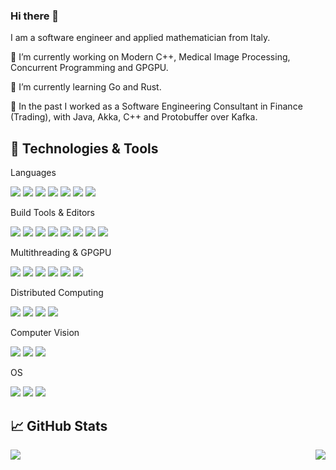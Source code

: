### Hi there 👋

I am a software engineer and applied mathematician from Italy.

🔭 I’m currently working on Modern C++, Medical Image Processing, Concurrent Programming and GPGPU.

🌱 I’m currently learning Go and Rust.

:bank: In the past I worked as a Software Engineering Consultant in Finance (Trading), with Java, Akka, C++ and Protobuffer over Kafka.

## 🔧 Technologies & Tools
Languages

![](https://img.shields.io/badge/Code-C-informational?style=flat&logo=c&logoColor=white&color=2bbc8a)
![](https://img.shields.io/badge/Code-C++-informational?style=flat&logo=c++&logoColor=white&color=2bbc8a)
![](https://img.shields.io/badge/Code-Golang-informational?style=flat&logo=go&logoColor=white&color=2bbc8a)
![](https://img.shields.io/badge/Code-Java-informational?style=flat&logo=java&logoColor=white&color=2bbc8a)
![](https://img.shields.io/badge/Code-Matlab-informational?style=flat&logo=matlab&logoColor=white&color=2bbc8a)
![](https://img.shields.io/badge/Code-Python-informational?style=flat&logo=python&logoColor=white&color=2bbc8a)
![](https://img.shields.io/badge/Code-Rust-informational?style=flat&logo=rust&logoColor=white&color=2bbc8a)

Build Tools & Editors

![](https://img.shields.io/badge/BuildTool-CMake-informational?style=flat&logo=cmake&logoColor=white&color=2bbc8a)
![](https://img.shields.io/badge/Editor-Eclipse-informational?style=flat&logo=eclipse-ide&logoColor=white&color=2bbc8a)
![](https://img.shields.io/badge/Versioning-Git-informational?style=flat&logo=git&logoColor=white&color=2bbc8a)
![](https://img.shields.io/badge/BuildTool-Make-informational?style=flat&logo=make&logoColor=white&color=2bbc8a)
![](https://img.shields.io/badge/BuildTool-Maven-informational?style=flat&logo=maven&logoColor=white&color=2bbc8a)
![](https://img.shields.io/badge/Versioning-SVN-informational?style=flat&logo=svn&logoColor=white&color=2bbc8a)
![](https://img.shields.io/badge/Editor-Visual&nbsp;Studio-informational?style=flat&logo=visual-studio&logoColor=white&color=2bbc8a)
![](https://img.shields.io/badge/Editor-Visual&nbsp;Studio&nbsp;Code-informational?style=flat&logo=visual-studio-code&logoColor=white&color=2bbc8a)

Multithreading & GPGPU

![](https://img.shields.io/badge/GPU-Cuda-informational?style=flat&logo=cuda&logoColor=white&color=2bbc8a)
![](https://img.shields.io/badge/CPU-Intel&nbsp;TBB-informational?style=flat&logo=make&logoColor=white&color=2bbc8a)
![](https://img.shields.io/badge/GPU-Nvidia&nbsp;Thrust-informational?style=flat&logo=cuda&logoColor=white&color=2bbc8a)
![](https://img.shields.io/badge/CPU-OpenMP-informational?style=flat&logo=make&logoColor=white&color=2bbc8a)
![](https://img.shields.io/badge/CPU-std::thread-informational?style=flat&logo=make&logoColor=white&color=2bbc8a)
![](https://img.shields.io/badge/CPU-Windows&nbsp;Threads-informational?style=flat&logo=make&logoColor=white&color=2bbc8a)

Distributed Computing

![](https://img.shields.io/badge/HPC-Akka-informational?style=flat&logo=make&logoColor=white&color=2bbc8a)
![](https://img.shields.io/badge/HPC-Apache&nbsp;Spark-informational?style=flat&make=cuda&logoColor=white&color=2bbc8a)
![](https://img.shields.io/badge/HPC-CAF-informational?style=flat&logo=make&logoColor=white&color=2bbc8a)
![](https://img.shields.io/badge/HPC-MPI-informational?style=flat&logo=make&logoColor=white&color=2bbc8a)

Computer Vision

![](https://img.shields.io/badge/CV-Intel&nbsp;IPP-informational?style=flat&logo=make&logoColor=white&color=2bbc8a)
![](https://img.shields.io/badge/CV-NVidia&nbsp;Npp-informational?style=flat&logo=make&logoColor=white&color=2bbc8a)
![](https://img.shields.io/badge/CV-OpenCV-informational?style=flat&logo=make&logoColor=white&color=2bbc8a)

OS

![](https://img.shields.io/badge/OS-Linux-informational?style=flat&logo=linux&logoColor=white&color=2bbc8a)
![](https://img.shields.io/badge/OS-Windows-informational?style=flat&logo=windows&logoColor=white&color=2bbc8a)
![](https://img.shields.io/badge/Shell-Bash-informational?style=flat&logo=gnu-bash&logoColor=white&color=2bbc8a)



## &#x1f4c8; GitHub Stats

<img align="left" src="https://github-readme-stats.vercel.app/api/top-langs/?username=fsaporito&count_private=true&langs_count=8&layout=compact" /><img align="right" src="https://github-readme-stats.vercel.app/api?username=fsaporito&show_icons=true&count_private=true" />
                                                                                               
<!--
**fsaporito/fsaporito** is a ✨ _special_ ✨ repository because its `README.md` (this file) appears on your GitHub profile.

Here are some ideas to get you started:

- 🔭 I’m currently working on ...
- 🌱 I’m currently learning ...
- 👯 I’m looking to collaborate on ...
- 🤔 I’m looking for help with ...
- 💬 Ask me about ...
- 📫 How to reach me: ...
- 😄 Pronouns: ...
- ⚡ Fun fact: ...
-->

